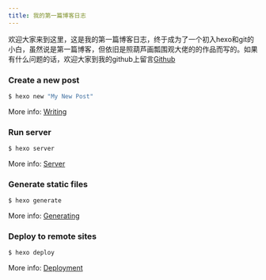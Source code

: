 ```yaml
---
title: 我的第一篇博客日志
---
```

欢迎大家来到这里，这是我的第一篇博客日志，终于成为了一个初入hexo和git的小白，虽然说是第一篇博客，但依旧是照葫芦画瓢围观大佬的的作品而写的。如果有什么问题的话，欢迎大家到我的github上留言[Github](https://github.com/han1046819021/han1046819021.github.io)

### Create a new post

``` bash
$ hexo new "My New Post"
```

More info: [Writing](https://hexo.io/docs/writing.html)

### Run server

``` bash
$ hexo server
```

More info: [Server](https://hexo.io/docs/server.html)

### Generate static files

``` bash
$ hexo generate
```

More info: [Generating](https://hexo.io/docs/generating.html)

### Deploy to remote sites

``` bash
$ hexo deploy
```

More info: [Deployment](https://hexo.io/docs/one-command-deployment.html)
